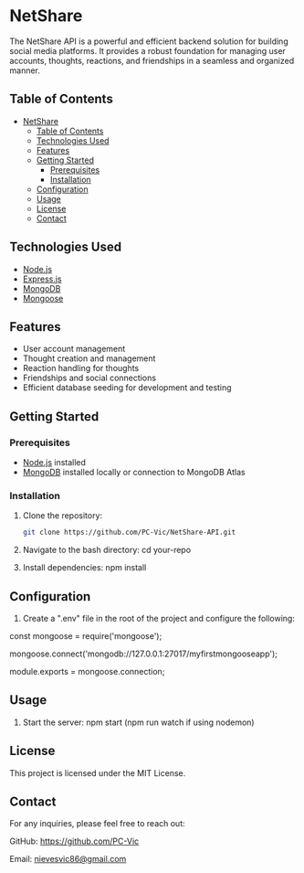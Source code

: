 # NetShare

The NetShare API is a powerful and efficient backend solution for building social media platforms. It provides a robust foundation for managing user accounts, thoughts, reactions, and friendships in a seamless and organized manner.

## Table of Contents

- [NetShare](#netshare)
  - [Table of Contents](#table-of-contents)
  - [Technologies Used](#technologies-used)
  - [Features](#features)
  - [Getting Started](#getting-started)
    - [Prerequisites](#prerequisites)
    - [Installation](#installation)
  - [Configuration](#configuration)
  - [Usage](#usage)
  - [License](#license)
  - [Contact](#contact)

## Technologies Used

- [Node.js](https://nodejs.org/)
- [Express.js](https://expressjs.com/)
- [MongoDB](https://www.mongodb.com/)
- [Mongoose](https://mongoosejs.com/)

## Features

- User account management
- Thought creation and management
- Reaction handling for thoughts
- Friendships and social connections
- Efficient database seeding for development and testing

## Getting Started

### Prerequisites

- [Node.js](https://nodejs.org/) installed
- [MongoDB](https://www.mongodb.com/) installed locally or connection to MongoDB Atlas

### Installation

1. Clone the repository:

   ```bash
   git clone https://github.com/PC-Vic/NetShare-API.git

2. Navigate to the bash directory: cd your-repo
3. Install dependencies: npm install

## Configuration
1. Create a ".env" file in the root of the project and configure the following:

const mongoose = require('mongoose');

mongoose.connect('mongodb://127.0.0.1:27017/myfirstmongooseapp');

module.exports = mongoose.connection;

## Usage
1. Start the server: npm start (npm run watch if using nodemon)

## License
This project is licensed under the MIT License.

## Contact
For any inquiries, please feel free to reach out:

GitHub: https://github.com/PC-Vic

Email: nievesvic86@gmail.com
